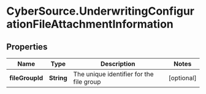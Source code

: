 # CyberSource.UnderwritingConfigurationFileAttachmentInformation

## Properties
Name | Type | Description | Notes
------------ | ------------- | ------------- | -------------
**fileGroupId** | **String** | The unique identifier for the file group | [optional] 


